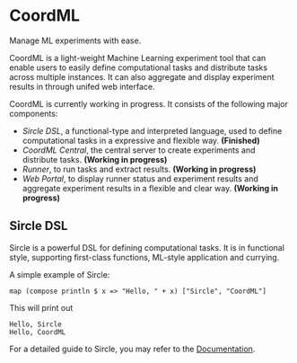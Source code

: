 # CoordML
 Manage ML experiments with ease.
 
 CoordML is a light-weight Machine Learning experiment tool that can enable users to easily define computational tasks and distribute tasks across multiple instances. It can also aggregate and display experiment results in through unifed web interface.
 
 CoordML is currently working in progress. It consists of the following major components:
 
 - *Sircle DSL*, a functional-type and interpreted language, used to define computational tasks in a expressive and flexible way. **(Finished)**
 - *CoordML Central*, the central server to create experiments and distribute tasks. **(Working in progress)**
 - *Runner*, to run tasks and extract results. **(Working in progress)**
 - *Web Portal*, to display runner status and experiment results and aggregate experiment results in a flexible and clear way. **(Working in progress)**
 
## Sircle DSL
 
Sircle is a powerful DSL for defining computational tasks. It is in functional style, supporting first-class functions, ML-style application and currying.

A simple example of Sircle:
```
map (compose println $ x => "Hello, " + x) ["Sircle", "CoordML"]
```
This will print out
```
Hello, Sircle
Hello, CoordML
```

For a detailed guide to Sircle, you may refer to the [Documentation](https://coordml.github.io/sircle_dsl/introduction/).
 
